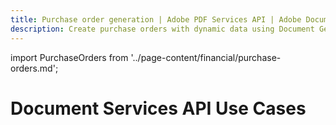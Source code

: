 ```yaml
---
title: Purchase order generation | Adobe PDF Services API | Adobe Document Services
description: Create purchase orders with dynamic data using Document Generation services. Our PDF Services API helps you create, convert, OCR PDFs and more. Free 6-month trial. Learn more today.
---
```


import PurchaseOrders from '../page-content/financial/purchase-orders.md';


<Hero slots="heading" variant="fullwidth" theme="dark"  customLayout className="herobgImage"/>

# Document Services API Use Cases


<MenuWrapperComponent  slots="content"  repeat="1" theme="lightest"/>

<PurchaseOrders />